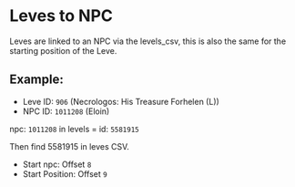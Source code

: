 # Leves to NPC

Leves are linked to an NPC via the levels_csv, this is also the same for the starting position of the Leve.


## Example: 
- Leve ID: `906` (Necrologos: His Treasure Forhelen (L))
- NPC ID: `1011208` (Eloin)

npc: `1011208` in levels = id: `5581915`

Then find 5581915 in leves CSV.

- Start npc: Offset `8`
- Start Position: Offset `9`
